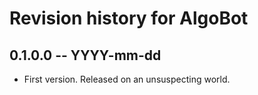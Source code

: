 # Revision history for AlgoBot

## 0.1.0.0 -- YYYY-mm-dd

* First version. Released on an unsuspecting world.

